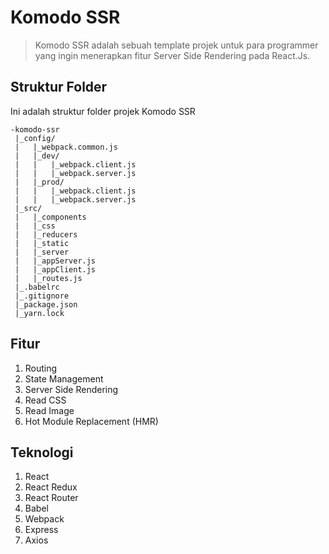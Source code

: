 # Komodo SSR

> Komodo SSR adalah sebuah template projek untuk para programmer yang ingin menerapkan fitur Server Side Rendering pada React.Js.

## Struktur Folder

Ini adalah struktur folder projek Komodo SSR 

```
-komodo-ssr
 |_config/
 |   |_webpack.common.js
 |   |_dev/
 |   |   |_webpack.client.js
 |   |   |_webpack.server.js
 |   |_prod/
 |   |   |_webpack.client.js
 |   |   |_webpack.server.js
 |_src/
 |   |_components
 |   |_css
 |   |_reducers
 |   |_static
 |   |_server
 |   |_appServer.js
 |   |_appClient.js
 |   |_routes.js
 |_.babelrc
 |_.gitignore
 |_package.json
 |_yarn.lock
 ```
 
## Fitur

1. Routing
2. State Management
3. Server Side Rendering
4. Read CSS
5. Read Image
6. Hot Module Replacement (HMR)

## Teknologi

1. React
2. React Redux
3. React Router
4. Babel
5. Webpack
6. Express
7. Axios
